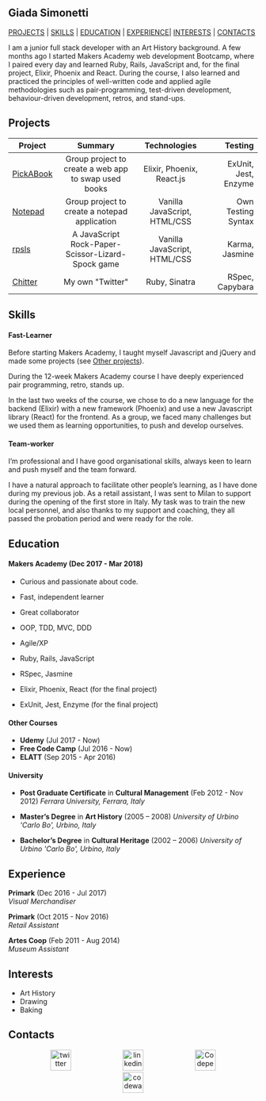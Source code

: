 ## Giada Simonetti

[PROJECTS](#projects) | [SKILLS](#skills) | [EDUCATION](#education) | [EXPERIENCE](#experience)| [INTERESTS](#interests) | [CONTACTS](#contacts)

I am a junior full stack developer with an Art History background.
A few months ago I started Makers Academy web development Bootcamp, where I paired every day and learned Ruby, Rails, JavaScript and, for the final project, Elixir, Phoenix and React. During the course, I also learned and practiced the principles of well-written code and applied agile methodologies such as pair-programming, test-driven development, behaviour-driven development, retros, and stand-ups.

## Projects

| Project                                                        |                       Summary                        |                    Technologies                    |              Testing |
| -------------------------------------------------------------- | :--------------------------------------------------: | :------------------------------------------------: | -------------------: |
| [PickABook](https://github.com/GiadaSimonetti/pick_a_book_v2)  | Group project to create a web app to swap used books |             Elixir, Phoenix, React.js              | ExUnit, Jest, Enzyme |
| [Notepad](https://github.com/GiadaSimonetti/notepad)           |    Group project to create a notepad application     |            Vanilla JavaScript, HTML/CSS            |   Own Testing Syntax |
| [rpsls](https://github.com/GiadaSimonetti/rpsls)         |    A JavaScript Rock-Paper-Scissor-Lizard-Spock game    | Vanilla JavaScript, HTML/CSS |      Karma, Jasmine |
| [Chitter](https://github.com/GiadaSimonetti/chitter-challenge) |                   My own "Twitter"                   |                   Ruby, Sinatra                    |      RSpec, Capybara |

## Skills

#### Fast-Learner

Before starting Makers Academy, I taught myself Javascript and jQuery and made some projects (see [Other projects](https://github.com/GiadaSimonetti/OtherProjects)).

During the 12-week Makers Academy course I have deeply experienced pair programming, retro, stands up.

In the last two weeks of the course, we chose to do a new language for the backend (Elixir) with a new framework (Phoenix) and use a new Javascript library (React) for the frontend. As a group, we faced many challenges but we used them as learning opportunities, to push and develop ourselves.

#### Team-worker

I’m professional and I have good organisational skills, always keen to learn and push myself and the team forward.

I have a natural approach to facilitate other people’s learning, as I have done during my previous job. As a retail assistant, I was sent to Milan to support during the opening of the first store in Italy. My task was to train the new local personnel, and also thanks to my support and coaching, they all passed the probation period and were ready for the role.

## Education

#### Makers Academy (Dec 2017 - Mar 2018)

* Curious and passionate about code.

* Fast, independent learner

* Great collaborator

* OOP, TDD, MVC, DDD

* Agile/XP

* Ruby, Rails, JavaScript

* RSpec, Jasmine

* Elixir, Phoenix, React (for the final project)

* ExUnit, Jest, Enzyme (for the final project)

#### Other Courses

* **Udemy** (Jul 2017 - Now)
* **Free Code Camp** (Jul 2016 - Now)
* **ELATT** (Sep 2015 - Apr 2016)

#### University

* **Post Graduate Certificate** in **Cultural Management** (Feb 2012 - Nov 2012)
  _Ferrara University, Ferrara, Italy_

* **Master’s Degree** in **Art History** (2005 – 2008)
  _University of Urbino 'Carlo Bo', Urbino, Italy_

* **Bachelor’s Degree** in **Cultural Heritage** (2002 – 2006)
  _University of Urbino 'Carlo Bo', Urbino, Italy_

## Experience

**Primark** (Dec 2016 - Jul 2017)  
_Visual Merchandiser_

**Primark** (Oct 2015 - Nov 2016)  
_Retail Assistant_

**Artes Coop** (Feb 2011 - Aug 2014)  
_Museum Assistant_

## Interests

* Art History
* Drawing
* Baking

## Contacts

<p align="center">

<a href="https://twitter.com/VioletGiada">
<img src="http://goinkscape.com/wp-content/uploads/2015/07/twitter-logo-final.png" alt="twitter" hspace="50" height="42" width="42"></a>

<a href="https://www.linkedin.com/in/giada-simonetti-9b733037">
<img src="https://www.iconfinder.com/data/icons/free-social-icons/67/linkedin_circle_color-512.png" alt="linkedin" hspace="50" height="42" width="42"></a>
<!--
<a href="https://github.com/GiadaSimonetti">
<img src="https://image.flaticon.com/icons/svg/25/25231.svg" alt="GitHub" hspace="50" height="42" width="42"></a> -->

<a href="https://codepen.io/Magenta/">
<img src="https://blog.codepen.io/wp-content/uploads/2014/03/codepen-logo.svg" alt="Codepen" hspace="50" height="42" width="42"></a>

<a href="https://www.codewars.com/users/GiadaSimonetti">
<img src="https://www.shareicon.net/data/512x512/2016/11/01/849405_codewars_512x512.png" alt="codewars" hspace="50" height="42" width="42"></a>

</p>
